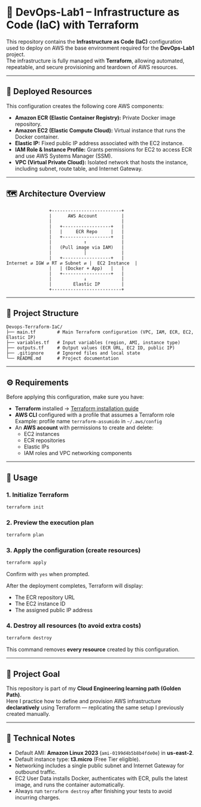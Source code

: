 # 🧱 DevOps-Lab1 – Infrastructure as Code (IaC) with Terraform

This repository contains the **Infrastructure as Code (IaC)** configuration used to deploy on AWS the base environment required for the **DevOps-Lab1** project.  
The infrastructure is fully managed with **Terraform**, allowing automated, repeatable, and secure provisioning and teardown of AWS resources.

---

## 🚀 Deployed Resources

This configuration creates the following core AWS components:

- **Amazon ECR (Elastic Container Registry):** Private Docker image repository.  
- **Amazon EC2 (Elastic Compute Cloud):** Virtual instance that runs the Docker container.  
- **Elastic IP:** Fixed public IP address associated with the EC2 instance.  
- **IAM Role & Instance Profile:** Grants permissions for EC2 to access ECR and use AWS Systems Manager (SSM).  
- **VPC (Virtual Private Cloud):** Isolated network that hosts the instance, including subnet, route table, and Internet Gateway.  

---

## 🗺️ Architecture Overview

```
                +--------------------------+
                |      AWS Account         |
                |                          |
                |   +------------------+   |
                |   |     ECR Repo     |   |
                |   +------------------+   |
                |            ↑             |
                |   (Pull image via IAM)   |
                |            |             |
                |   +------------------+   |
Internet ⇄ IGW ⇄ RT ⇄ Subnet ⇄ |  EC2 Instance  |
                |   | (Docker + App)   |   |
                |   +------------------+   |
                |            ↓             |
                |        Elastic IP        |
                +--------------------------+
```

---

## 📂 Project Structure

```
Devops-Terraform-IaC/
├── main.tf        # Main Terraform configuration (VPC, IAM, ECR, EC2, Elastic IP)
├── variables.tf   # Input variables (region, AMI, instance type)
├── outputs.tf     # Output values (ECR URL, EC2 ID, public IP)
├── .gitignore     # Ignored files and local state
└── README.md      # Project documentation
```

---

## ⚙️ Requirements

Before applying this configuration, make sure you have:

- **Terraform** installed → [Terraform installation guide](https://developer.hashicorp.com/terraform/downloads)  
- **AWS CLI** configured with a profile that assumes a Terraform role  
  Example: profile name `terraform-assumido` in `~/.aws/config`  
- An **AWS account** with permissions to create and delete:  
  - EC2 instances  
  - ECR repositories  
  - Elastic IPs  
  - IAM roles and VPC networking components  

---

## 🧭 Usage

### 1. Initialize Terraform
```bash
terraform init
```

### 2. Preview the execution plan
```bash
terraform plan
```

### 3. Apply the configuration (create resources)
```bash
terraform apply
```
Confirm with `yes` when prompted.

After the deployment completes, Terraform will display:

- The ECR repository URL  
- The EC2 instance ID  
- The assigned public IP address  

### 4. Destroy all resources (to avoid extra costs)
```bash
terraform destroy
```
This command removes **every resource** created by this configuration.

---

## 🎯 Project Goal

This repository is part of my **Cloud Engineering learning path (Golden Path)**.  
Here I practice how to define and provision AWS infrastructure **declaratively** using Terraform — replicating the same setup I previously created manually.  

---

## 🧩 Technical Notes

- Default AMI: **Amazon Linux 2023** (`ami-0199d4b5b8b4fde0e`) in **us-east-2**.  
- Default instance type: **t3.micro** (Free Tier eligible).  
- Networking includes a single public subnet and Internet Gateway for outbound traffic.  
- EC2 User Data installs Docker, authenticates with ECR, pulls the latest image, and runs the container automatically.  
- Always run `terraform destroy` after finishing your tests to avoid incurring charges.  

